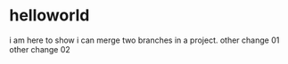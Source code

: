 # helloworld
i am here to show i can merge two branches in a project.
other change 01
other change 02
